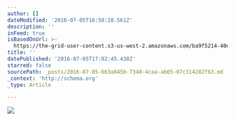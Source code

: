 ```yaml
---
author: []
dateModified: '2016-07-05T16:58:28.561Z'
description: ''
inFeed: true
isBasedOnUrl: >-
  https://the-grid-user-content.s3-us-west-2.amazonaws.com/ba9f5214-40ec-4e6c-9679-b699a4f6953a.jpg
title: ''
datePublished: '2016-07-05T17:02:45.438Z'
starred: false
sourcePath: _posts/2016-07-05-663a845b-7348-4caa-ab05-07c314282f63.md
_context: 'http://schema.org'
_type: Article

---
```

![](https://the-grid-user-content.s3-us-west-2.amazonaws.com/ba9f5214-40ec-4e6c-9679-b699a4f6953a.jpg)